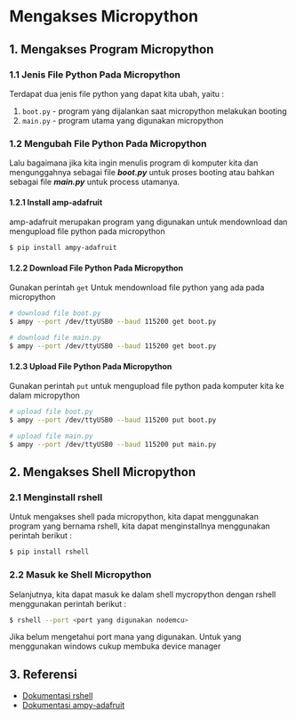 # Mengakses Micropython

## 1. Mengakses Program Micropython

### 1.1 Jenis File Python Pada Micropython

Terdapat dua jenis file python yang dapat kita ubah, yaitu : 

1. `boot.py` - program yang dijalankan saat micropython melakukan booting
2. `main.py` - program utama yang digunakan micropython

### 1.2 Mengubah File Python Pada Micropython

Lalu bagaimana jika kita ingin menulis program di komputer kita dan mengunggahnya sebagai file ***boot.py***  untuk proses booting atau bahkan sebagai file ***main.py*** untuk process utamanya.

#### 1.2.1 Install amp-adafruit

amp-adafruit merupakan program yang digunakan untuk mendownload dan mengupload file python pada micropython

```bash
$ pip install ampy-adafruit
```

#### 1.2.2 Download File Python Pada Micropython

Gunakan perintah `get` Untuk mendownload file python yang ada pada micropython

```bash
# download file boot.py
$ ampy --port /dev/ttyUSB0 --baud 115200 get boot.py

# download file main.py
$ ampy --port /dev/ttyUSB0 --baud 115200 get boot.py
```

#### 1.2.3 Upload File Python Pada Micropython

Gunakan perintah `put` untuk mengupload file python pada komputer kita ke dalam micropython

```bash
# upload file boot.py
$ ampy --port /dev/ttyUSB0 --baud 115200 put boot.py

# upload file main.py
$ ampy --port /dev/ttyUSB0 --baud 115200 put main.py
```

## 2. Mengakses Shell Micropython
 
### 2.1 Menginstall rshell

Untuk mengakses shell pada micropython, kita dapat menggunakan program yang bernama rshell, kita dapat menginstallnya menggunakan perintah berikut :

```bash
$ pip install rshell
```

### 2.2 Masuk ke Shell Micropython

Selanjutnya, kita dapat masuk ke dalam shell mycropython dengan rshell menggunakan perintah berikut :

```bash
$ rshell --port <port yang digunakan nodemcu>
```

Jika belum mengetahui port mana yang digunakan. Untuk yang menggunakan windows cukup membuka device manager

## 3. Referensi

- [Dokumentasi rshell](https://github.com/dhylands/rshell)
- [Dokumentasi ampy-adafruit](https://learn.adafruit.com/micropython-basics-load-files-and-run-code/install-ampy)